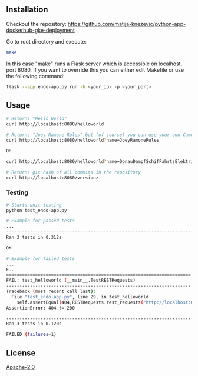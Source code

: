 ## Installation

Checkout the repository: https://github.com/matija-knezevic/python-app-dockerhub-gke-deployment

Go to root directory and execute:

```bash
make
```

In this case "make" runs a Flask server which is accessible on localhost, port 8080.
If you want to override this you can either edit Makefile or use the following command:

```bash
flask --app endo-app.py run -h <your_ip> -p <your_port>
```

## Usage

```bash
# Returns "Hello World"
curl http://localhost:8080/helloworld

# Returns "Joey Ramone Rules" but (of course) you can use your own CamelCase string
curl http://localhost:8080/helloworld?name=JoeyRamoneRules

OR

curl http://localhost:8080/helloworld?name=DonauDampfSchifFahrtsElektrizitätenHauptBetriebsWerkbauUnterBeamtenGesellschaft

# Returns git hash of all commits in the repository
curl http://localhost:8080/versionz
```

### Testing

```bash
# Starts unit testing
python test_endo-app.py
```

```bash
# Example for passed tests
...
----------------------------------------------------------------------
Ran 3 tests in 0.312s

OK

```

```bash
# Example for failed tests
...
F..
======================================================================
FAIL: test_helloworld (__main__.TestRESTRequests)
----------------------------------------------------------------------
Traceback (most recent call last):
  File "test_endo-app.py", line 29, in test_helloworld
    self.assertEqual(404,RESTRequests.rest_requests("http://localhost:8080/helloworld"))
AssertionError: 404 != 200

----------------------------------------------------------------------
Ran 3 tests in 0.120s

FAILED (failures=1)

```

## License
[Apache-2.0](http://www.apache.org/licenses/LICENSE-2.0)
